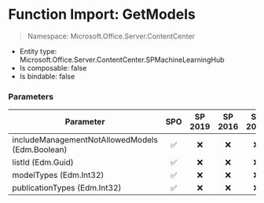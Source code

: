 # Function Import: GetModels

> Namespace: Microsoft.Office.Server.ContentCenter

- Entity type: Microsoft.Office.Server.ContentCenter.SPMachineLearningHub
- Is composable: false
- Is bindable: false

### Parameters

Parameter | SPO | SP 2019 | SP 2016 | SP 2013
----------|:---:|:-------:|:-------:|:-------:
includeManagementNotAllowedModels (Edm.Boolean) | ✅ | ❌ | ❌ | ❌
listId (Edm.Guid) | ✅ | ❌ | ❌ | ❌
modelTypes (Edm.Int32) | ✅ | ❌ | ❌ | ❌
publicationTypes (Edm.Int32) | ✅ | ❌ | ❌ | ❌